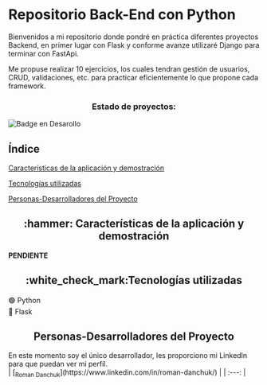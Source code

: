 <h1>Repositorio Back-End con Python</h1>

<p>Bienvenidos a mi repositorio donde pondré en práctica diferentes proyectos Backend, en primer lugar con Flask y conforme avanze utilizaré Django para terminar con FastApi.</p>

<p>Me propuse realizar 10 ejercicios, los cuales tendran gestión de usuarios, CRUD, validaciones, etc. para practicar eficientemente lo que propone cada framework.</p>

<h3 align="center">Estado de proyectos:</h3>

![Badge en Desarollo](https://img.shields.io/badge/STATUS-EN%20DESAROLLO-green)

## Índice

[Características de la aplicación y demostración](#Características-de-la-aplicación-y-demostración)

[Tecnologías utilizadas](#tecnologías-utilizadas)

[Personas-Desarrolladores del Proyecto](#personas-desarrolladores)

<h2 align="center" id="Características-de-la-aplicación-y-demostración">:hammer: Características de la aplicación y demostración</h2>
<b>PENDIENTE</b>
 
<h2 align="center" id="personas-desarrolladores">:white_check_mark:Tecnologías utilizadas</h2>
🟢 Python <br>
🔵 Flask <br>

<h2 align="center" id="personas-desarrolladores">
Personas-Desarrolladores del Proyecto
</h2>
En este momento soy el único desarrollador, les proporciono mi LinkedIn para que puedan ver mi perfil.<br>
| [<sub>Roman Danchuk</sub>](https://www.linkedin.com/in/roman-danchuk/) | 
| :---: |
